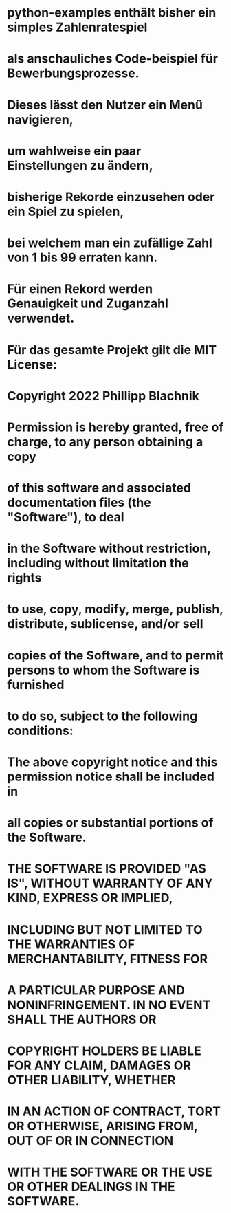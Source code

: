 # python-examples enthält bisher ein simples Zahlenratespiel
# als anschauliches Code-beispiel für Bewerbungsprozesse.
#
# Dieses lässt den Nutzer ein Menü navigieren,
# um wahlweise ein paar Einstellungen zu ändern,
# bisherige Rekorde einzusehen oder ein Spiel zu spielen,
# bei welchem man ein zufällige Zahl von 1 bis 99 erraten kann.
# Für einen Rekord werden Genauigkeit und Zuganzahl verwendet.
#
#
# Für das gesamte Projekt gilt die MIT License:
# Copyright 2022 Phillipp Blachnik
#
# Permission is hereby granted, free of charge, to any person obtaining a copy
# of this software and associated documentation files (the "Software"), to deal
# in the Software without restriction, including without limitation the rights
# to use, copy, modify, merge, publish, distribute, sublicense, and/or sell
# copies of the Software, and to permit persons to whom the Software is furnished
# to do so, subject to the following conditions:
#
# The above copyright notice and this permission notice shall be included in
# all copies or substantial portions of the Software.
#
# THE SOFTWARE IS PROVIDED "AS IS", WITHOUT WARRANTY OF ANY KIND, EXPRESS OR IMPLIED,
# INCLUDING BUT NOT LIMITED TO THE WARRANTIES OF MERCHANTABILITY, FITNESS FOR
# A PARTICULAR PURPOSE AND NONINFRINGEMENT. IN NO EVENT SHALL THE AUTHORS OR
# COPYRIGHT HOLDERS BE LIABLE FOR ANY CLAIM, DAMAGES OR OTHER LIABILITY, WHETHER
# IN AN ACTION OF CONTRACT, TORT OR OTHERWISE, ARISING FROM, OUT OF OR IN CONNECTION
# WITH THE SOFTWARE OR THE USE OR OTHER DEALINGS IN THE SOFTWARE.
